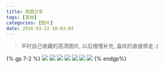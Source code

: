 ```yaml
---
title: 美图分享
tags: [其他]
categories: [图片]
date: 2016-03-22 18:03:03
---
```


<blockquote class="blockquote-center">
平时自己收藏的高清图片, 以后慢慢补充, 喜欢的直接带走 :)
</blockquote>


{% gp 7-2 %}
![](http://7xrahm.com1.z0.glb.clouddn.com/blog/%E7%BE%8E%E5%9B%BE%E5%88%86%E4%BA%AB/1.png)
![](http://7xrahm.com1.z0.glb.clouddn.com/blog/%E7%BE%8E%E5%9B%BE%E5%88%86%E4%BA%AB/2.jpg)
![](http://7xrahm.com1.z0.glb.clouddn.com/blog/%E7%BE%8E%E5%9B%BE%E5%88%86%E4%BA%AB/3.jpg)
![](http://7xrahm.com1.z0.glb.clouddn.com/blog/%E7%BE%8E%E5%9B%BE%E5%88%86%E4%BA%AB/4.jpg)
![](http://7xrahm.com1.z0.glb.clouddn.com/blog/%E7%BE%8E%E5%9B%BE%E5%88%86%E4%BA%AB/5.jpg)
![](http://7xrahm.com1.z0.glb.clouddn.com/blog/%E7%BE%8E%E5%9B%BE%E5%88%86%E4%BA%AB/6.jpg)
![](http://7xrahm.com1.z0.glb.clouddn.com/blog/%E7%BE%8E%E5%9B%BE%E5%88%86%E4%BA%AB/7.jpg?imageMogr2/thumbnail/1920x1200)
{% endgp%}